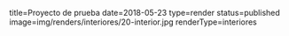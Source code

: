title=Proyecto de prueba
date=2018-05-23
type=render
status=published
image=img/renders/interiores/20-interior.jpg
renderType=interiores
~~~~~~